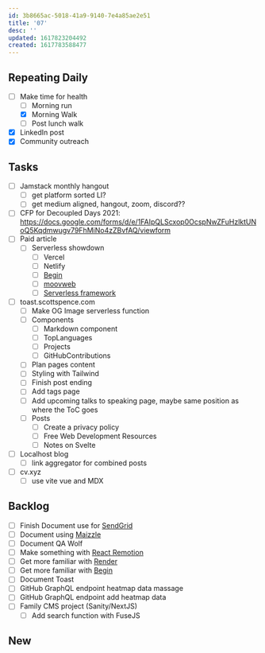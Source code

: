 ```yaml
---
id: 3b8665ac-5018-41a9-9140-7e4a85ae2e51
title: '07'
desc: ''
updated: 1617823204492
created: 1617783588477
---
```


## Repeating Daily

- [ ] Make time for health
  - [ ] Morning run
  - [x] Morning Walk
  - [ ] Post lunch walk
- [x] LinkedIn post
- [x] Community outreach

## Tasks

- [ ] Jamstack monthly hangout
  - [ ] get platform sorted LI?
  - [ ] get medium aligned, hangout, zoom, discord??
- [ ] CFP for Decoupled Days 2021:
      https://docs.google.com/forms/d/e/1FAIpQLScxop0OcspNwZFuHzlktUNoQ5Kqdmwugv79FhMiNo4zZBvfAQ/viewform
- [ ] Paid article
  - [ ] Serverless showdown
    - [ ] Vercel
    - [ ] Netlify
    - [ ] [Begin]
    - [ ] [moovweb]
    - [ ] [Serverless framework]
- [ ] toast.scottspence.com
  - [ ] Make OG Image serverless function
  - [ ] Components
    - [ ] Markdown component
    - [ ] TopLanguages
    - [ ] Projects
    - [ ] GitHubContributions
  - [ ] Plan pages content
  - [ ] Styling with Tailwind
  - [ ] Finish post ending
  - [ ] Add tags page
  - [ ] Add upcoming talks to speaking page, maybe same position as
        where the ToC goes
  - [ ] Posts
    - [ ] Create a privacy policy
    - [ ] Free Web Development Resources
    - [ ] Notes on Svelte
- [ ] Localhost blog
  - [ ] link aggregator for combined posts
- [ ] cv.xyz
  - [ ] use vite vue and MDX

## Backlog

- [ ] Finish Document use for [SendGrid]
- [ ] Document using [Maizzle]
- [ ] Document QA Wolf
- [ ] Make something with [React Remotion]
- [ ] Get more familiar with [Render]
- [ ] Get more familiar with [Begin]
- [ ] Document Toast
- [ ] GitHub GraphQL endpoint heatmap data massage
- [ ] GitHub GraphQL endpoint add heatmap data
- [ ] Family CMS project (Sanity/NextJS)
  - [ ] Add search function with FuseJS

## New

<!-- Links -->

[react remotion]:
  https://twitter.com/JNYBGR/status/1358824089960542208
[maizzle]: https://maizzle.com/
[sendgrid]: https://app.sendgrid.com
[render]: https://render.com/
[begin]: https://begin.com/
[invoice sitepoint]: https://www.sitepoint.com/write-for-us/
[moovweb]: https://www.moovweb.com/
[serverless framework]: https://www.serverless.com/
